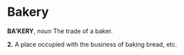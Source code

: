 # Bakery

**BA'KERY**, _noun_ The trade of a baker.

**2.** A place occupied with the business of baking bread, etc.